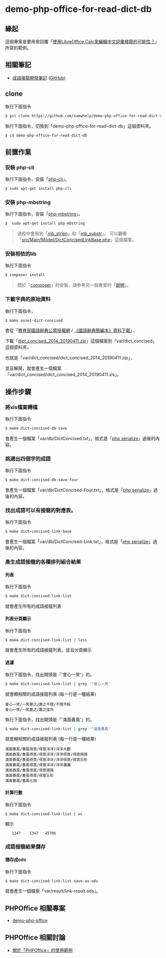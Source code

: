 
# demo-php-office-for-read-dict-db


## 緣起

這個專案是要用來回覆「[使用LibreOffice Calc來編輯中文詞彙接龍的可能性？](https://www.ubuntu-tw.org/modules/newbb/viewtopic.php?post_id=361772#forumpost361772)」所寫的範例。


## 相關筆記

* [成語接龍開發筆記](https://samwhelp.github.io/note-php-office-for-read-dict-db/) ([GitHub](https://github.com/samwhelp/note-php-office-for-read-dict-db))


## clone

執行下面指令

``` sh
$ git clone https://github.com/samwhelp/demo-php-office-for-read-dict-db.git
```

執行下面指令，切換到「demo-php-office-for-read-dict-db」這個資料夾。

```sh
$ cd demo-php-office-for-read-dict-db
```

## 前置作業

### 安裝 php-cli

執行下面指令，安裝「[php-cli](https://packages.ubuntu.com/bionic/php-cli)」。

``` sh
$ sudo apt-get install php-cli
```

### 安裝 php-mbstring

執行下面指令，安裝「[php-mbstring](https://packages.ubuntu.com/bionic/php-mbstring)」。

``` sh
$  sudo apt-get install php-mbstring
```

> 過程中會用到「[mb_strlen](https://www.php.net/manual/en/function.mb-strlen.php)」和「[mb_substr](https://www.php.net/manual/en/function.mb-substr.php)」。
> 可以觀看「[src/Main/Model/DictConcisedLinkBase.php](src/Main/Model/DictConcisedLinkBase.php#L39)」這個檔案。


### 安裝相依的lib

執行下面指令

``` sh
$ composer install
```

> 關於「[composer](https://getcomposer.org/)」的安裝，請參考另一個專案的「[說明](https://github.com/samwhelp/demo-php-office/tree/master/demo-install-composer/ex-install-composer)」。

### 下載字典的原始資料

執行下面指令，

``` sh
$ make asset-dict-concised
```

會從「[教育部國語辭典公眾授權網](https://language.moe.gov.tw/001/Upload/Files/site_content/M0001/respub/index.html) / [《國語辭典簡編本》資料下載](https://language.moe.gov.tw/001/Upload/Files/site_content/M0001/respub/dict_concised_download.html)」，

下載「[dict_concised_2014_20190411.zip](https://language.moe.gov.tw/001/Upload/Files/site_content/M0001/respub/download/dict_concised_2014_20190411.zip)」這個檔案到「var/dict_concised」這個資料夾，

也就是「var/dict_concised/dict_concised_2014_20190411.zip」，

並且解開，就會產生一個檔案「var/dict_concised/dict_concised_2014_20190411.xls」。

## 操作步驟

### 將xls檔案轉檔

執行下面指令

``` sh
$ make dict-concised-db-save
```

會產生一個檔案「var/db/DictConcised.txt」，格式是「[php serialize](https://www.php.net/manual/en/function.serialize.php)」過後的內容。


### 挑選出四個字的成語

執行下面指令

``` sh
$ make dict-concised-db-save-four
```

會產生一個檔案「var/db/DictConcised-Four.txt」，格式是「[php serialize](https://www.php.net/manual/en/function.serialize.php)」過後的內容。



### 找出成語可以有接龍的對應表。

執行下面指令

``` sh
$ make dict-concised-link-base
```

會產生一個檔案「var/db/DictConcised-Link.txt」，格式是「[php serialize](https://www.php.net/manual/en/function.serialize.php)」過後的內容。

### 產生成語接龍的各種排列組合結果

#### 列表

執行下面指令

``` sh
$ make dict-concised-link-list
```

就會產生所有的成語接龍列表

#### 列表分頁顯示

執行下面指令

``` sh
$ make dict-concised-link-list | less
```

就會產生所有的成語接龍列表，並且分頁顯示

#### 過濾

執行下面指令，找出開頭是「'會心一笑'」的。

``` sh
$ make dict-concised-link-list | grep '^會心一笑'
```

就會顯相關的成語接龍列表 (每一行是一種結果)

```
會心一笑/一笑置之/置之不理/不理不睬
會心一笑/一笑置之/置之度外
```

執行下面指令，找出開頭是「'滿面春風'」的。

``` sh
$ make dict-concised-link-list | grep '^滿面春風'
```

就會顯相關的成語接龍列表 (每一行是一種結果)

```
滿面春風/春風得意/得意洋洋/洋洋大觀
滿面春風/春風得意/得意洋洋/洋洋得意/得意揚揚
滿面春風/春風得意/得意洋洋/洋洋得意/得意忘形
滿面春風/春風得意/得意洋洋/洋洋灑灑
滿面春風/春風得意/得意揚揚
滿面春風/春風得意/得意忘形
滿面春風/春風化雨
```

#### 計算行數

執行下面指令

``` sh
$ make dict-concised-link-list | wc
```

顯示

```
   1347    1347   45786
```


### 成語接龍結果儲存

#### 儲存成ods

執行下面指令

``` sh
$ make dict-concised-link-list-save-as-ods
```

就會產生一個檔案「var/result/link-result.ods」。


## PHPOffice 相關專案

* [demo-php-office](https://github.com/samwhelp/demo-php-office)

## PHPOffice 相關討論

* [關於「PHPOffice」的使用範例](https://www.ubuntu-tw.org/modules/newbb/viewtopic.php?post_id=361316#forumpost361316)
